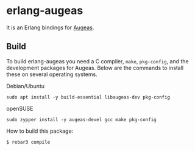 erlang-augeas
=====

It is an Erlang bindings for [Augeas](http://augeas.net/).

Build
-----

To build erlang-augeas you need a C compiler, `make`, `pkg-config`, 
and the development packages for Augeas. Below are the commands to 
install these on several operating systems.

Debian/Ubuntu

    sudo apt install -y build-essential libaugeas-dev pkg-config

openSUSE

    sudo zypper install -y augeas-devel gcc make pkg-config

How to build this package:

    $ rebar3 compile

